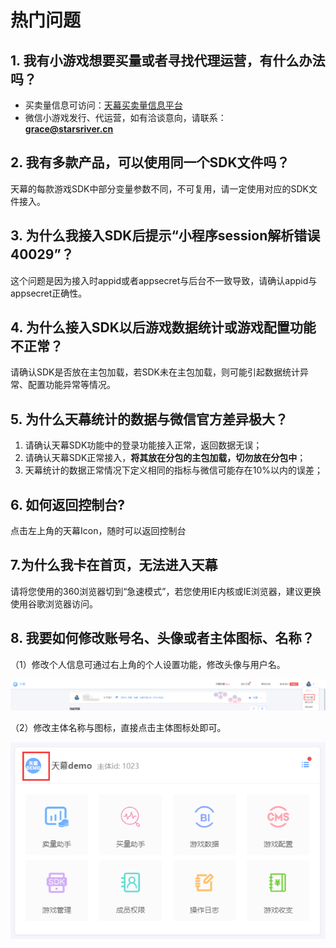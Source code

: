 # 热门问题

## 1. 我有小游戏想要买量或者寻找代理运营，有什么办法吗？

* 买卖量信息可访问：[天幕买卖量信息平台](https://www.skysriver.com/tianmu/admin/exchange)
* 微信小游戏发行、代运营，如有洽谈意向，请联系：\
  **grace@starsriver.cn**

## 2. 我有多款产品，可以使用同一个SDK文件吗？

天幕的每款游戏SDK中部分变量参数不同，不可复用，请一定使用对应的SDK文件接入。

## 3. 为什么我接入SDK后提示“小程序session解析错误 40029”？

这个问题是因为接入时appid或者appsecret与后台不一致导致，请确认appid与appsecret正确性。

## 4. 为什么接入SDK以后游戏数据统计或游戏配置功能不正常？

请确认SDK是否放在主包加载，若SDK未在主包加载，则可能引起数据统计异常、配置功能异常等情况。

## 5. 为什么天幕统计的数据与微信官方差异极大？

1. 请确认天幕SDK功能中的登录功能接入正常，返回数据无误；
2. 请确认天幕SDK正常接入，**将其放在分包的主包加载，切勿放在分包中**；
3. 天幕统计的数据正常情况下定义相同的指标与微信可能存在10%以内的误差；

## 6. 如何返回控制台?

点击左上角的天幕Icon，随时可以返回控制台

## 7.为什么我卡在首页，无法进入天幕

请将您使用的360浏览器切到“急速模式”，若您使用IE内核或IE浏览器，建议更换使用谷歌浏览器访问。

## 8. 我要如何修改账号名、头像或者主体图标、名称？

（1）修改个人信息可通过右上角的个人设置功能，修改头像与用户名。

![](<../.gitbook/assets/image (301).png>)

（2）修改主体名称与图标，直接点击主体图标处即可。

![](<../.gitbook/assets/image (302).png>)

